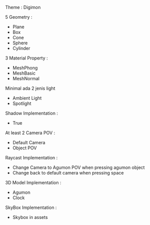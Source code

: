Theme : Digimon

5 Geometry :

- Plane
- Box
- Cone
- Sphere
- Cylinder

3 Material Property :

- MeshPhong
- MeshBasic
- MeshNormal

Minimal ada 2 jenis light

- Ambient Light
- Spotlight

Shadow Implementation :

- True

At least 2 Camera POV :

- Default Camera
- Object POV

Raycast Implementation :

- Change Camera to Agumon POV when pressing agumon object
- Change back to default camera when pressing space

3D Model Implementation :

- Agumon
- Clock

SkyBox Implementation :

- Skybox in assets
